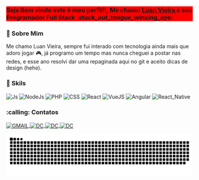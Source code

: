 
<div style='background-color: red;'>
<h3> Seja Bem vindo este é meu perfil!!, Me chamo 
      <a href="https://github.com/LuanSVXM">  Luan Vieira </a>  
       e sou Programador Full Stack :stuck_out_tongue_winking_eye: 
</h3>
</div>




<h3> 📝 Sobre Mim </h3>
      

   Me chamo Luan Vieira, sempre fui interado com tecnologia ainda mais que adoro jogar :video_game:, já programo  um tempo mas nunca cheguei a postar nas redes, e esse ano resolvi dar uma repaginada aqui no git e aceito dicas de design (hehe).
      
  
<h3>🚀 Skils </h3>
  
<div style="display: inline_block">
            
 <img align="center" alt="Js" height="28" width="76" src="https://img.shields.io/badge/JavaScript-F7DF1E?style=for-the-badge&logo=javascript&logoColor=black" >
<img align="center" alt="NodeJs" height="28" width="76"  src="https://img.shields.io/badge/Node.js-43853D?style=forthebadge&logo=node.js&logoColor=white" >
<img align="center" alt="PHP"   height="28" width="76" src="https://img.shields.io/badge/PHP-777BB4?style=for-the-badge&logo=php&logoColor=white" >
<img align="center" alt="CSS" height="28" width="76" src="https://img.shields.io/badge/CSS3-1572B6?style=for-the-badge&logo=css3&logoColor=white">
<img align="center" alt="React"  height="28" width="76" src="https://img.shields.io/badge/React-20232A?style=for-the-badge&logo=react&logoColor=61DAFB" >
<img align="center" alt="VueJS" height="28" width="76"  src="https://img.shields.io/badge/Vue.js-35495E?style=for-the-badge&logo=vue.js&logoColor=4FC08D" > 
<img align="center" alt="Angular" height="28" width="76" src="https://img.shields.io/badge/Angular-DD0031?style=for-the-badge&logo=angular&logoColor=white" > 
<img align="center" alt="React_Native" height="28" width="76" src="https://img.shields.io/badge/React_Native-20232A?style=for-the-badge&logo=react&logoColor=61DAFB" >  
                      
</div>

<h3> :calling: Contatos </h3>

<div style="display: inline_block">
      
 <a href='mailto:luansv123@gmail.com'> 
   <img align="center" alt="GMAIL" height="28" width="76" src="https://img.shields.io/badge/Gmail-D14836?style=for-the-badge&logo=gmail&logoColor=white" > 
 </a>
  
 <a href='https://discordapp.com/users/244862452196442112'> 
   <img align="center" alt="DC" height="28" width="76" src="https://img.shields.io/badge/Discord-7289DA?style=for-the-badge&logo=discord&logoColor=white" > 
 </a>
      
 <a href='https://www.linkedin.com/in/luan-vieira-5780ab221/'> 
   <img align="center" alt="DC" height="28" width="76" src="https://img.shields.io/badge/LinkedIn-0077B5?style=for-the-badge&logo=linkedin&logoColor=white" > 
 </a>
      
 <a href='https://www.facebook.com/luan.vieira.79219/'> 
   <img align="center" alt="DC" height="28" width="78" src="https://img.shields.io/badge/Facebook-1877F2?style=for-the-badge&logo=facebook&logoColor=white" > 
 </a>
      

      

</div>
      
![](https://github.com/Platane/snk/raw/output/github-contribution-grid-snake.svg)

      
